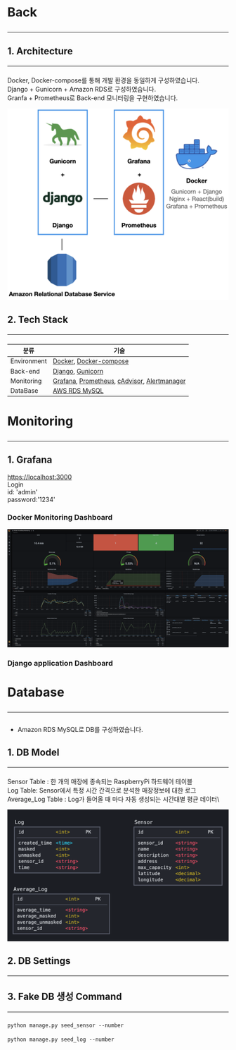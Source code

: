 # Back<hr/>

## 1. Architecture<hr/>
Docker, Docker-compose를 통해 개발 환경을 동일하게 구성하였습니다.\
Django + Gunicorn + Amazon RDS로 구성하였습니다.\
Granfa + Prometheus로 Back-end 모니터링을 구현하였습니다.

![architect](archictecture/architecture.png)

## 2. Tech Stack<hr/>
|분류|기술|
|-------|------|
|Environment|[Docker](https://www.docker.com/), [Docker-compose](https://docs.docker.com/compose/)|
|Back-end|[Django](https://www.djangoproject.com/), [Gunicorn](https://gunicorn.org/)|
|Monitoring| [Grafana](https://grafana.com/), [Prometheus](https://prometheus.io), [cAdvisor](https://github.com/google/cadvisor), [Alertmanager](https://prometheus.io/docs/alerting/latest/alertmanager/)|
|DataBase|[AWS RDS MySQL](https://aws.amazon.com/ko/rds/)|

# Monitoring<hr/>

## 1. Grafana
[https://localhost:3000]()\
Login\
id: 'admin'\
password:'1234'
### Docker Monitoring Dashboard
![grafana](archictecture/dockerGrafana.png)

### Django application Dashboard


# Database<hr/>
- Amazon RDS MySQL로 DB를 구성하였습니다.
## 1. DB Model<hr/>
Sensor Table : 한 개의 매장에 종속되는 RaspberryPi 하드웨어 테이블\
Log Table: Sensor에서 특정 시간 간격으로 분석한 매장정보에 대한 로그\
Average_Log Table : Log가 들어올 때 마다 자동 생성되는 시간대별 평균 데이터\

![dbArchitect](archictecture/dbArchitect.png)

## 2. DB Settings<hr/>



## 3. Fake DB 생성 Command <hr/> 
    python manage.py seed_sensor --number
    
    python manage.py seed_log --number
